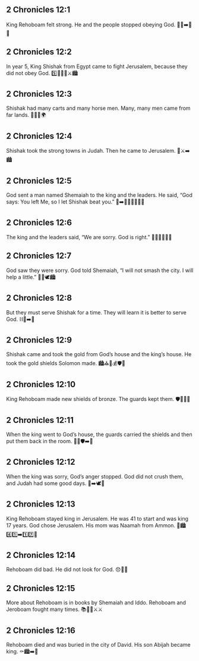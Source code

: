 ## 2 Chronicles 12:1
King Rehoboam felt strong. He and the people stopped obeying God. 👑💪➡️🚫🙏
## 2 Chronicles 12:2
In year 5, King Shishak from Egypt came to fight Jerusalem, because they did not obey God. 5️⃣👑🇪🇬⚔️🏙️
## 2 Chronicles 12:3
Shishak had many carts and many horse men. Many, many men came from far lands. 🐎👥👥🌍
## 2 Chronicles 12:4
Shishak took the strong towns in Judah. Then he came to Jerusalem. 🏰⚔️➡️🏙️
## 2 Chronicles 12:5
God sent a man named Shemaiah to the king and the leaders. He said, “God says: You left Me, so I let Shishak beat you.” 🧔➡️👑👨‍👨‍👦‍👦📣
## 2 Chronicles 12:6
The king and the leaders said, “We are sorry. God is right.” 👑👨‍👨‍👦‍👦🙏
## 2 Chronicles 12:7
God saw they were sorry. God told Shemaiah, “I will not smash the city. I will help a little.” 👀🙏🕊️🏙️
## 2 Chronicles 12:8
But they must serve Shishak for a time. They will learn it is better to serve God. ⛓️👑➡️🙏
## 2 Chronicles 12:9
Shishak came and took the gold from God’s house and the king’s house. He took the gold shields Solomon made. 🏙️⛪👑💰🛡️🥇
## 2 Chronicles 12:10
King Rehoboam made new shields of bronze. The guards kept them. 🛡️🥉👮‍♂️
## 2 Chronicles 12:11
When the king went to God’s house, the guards carried the shields and then put them back in the room. 👑⛪🛡️➡️🚪
## 2 Chronicles 12:12
When the king was sorry, God’s anger stopped. God did not crush them, and Judah had some good days. 🙏➡️🕊️🙂
## 2 Chronicles 12:13
King Rehoboam stayed king in Jerusalem. He was 41 to start and was king 17 years. God chose Jerusalem. His mom was Naamah from Ammon. 👑🏙️4️⃣1️⃣➡️1️⃣7️⃣👩
## 2 Chronicles 12:14
Rehoboam did bad. He did not look for God. 😞🚫🙏
## 2 Chronicles 12:15
More about Rehoboam is in books by Shemaiah and Iddo. Rehoboam and Jeroboam fought many times. 📚🧔🧔⚔️⚔️
## 2 Chronicles 12:16
Rehoboam died and was buried in the city of David. His son Abijah became king. ⚰️🏙️➡️👑
